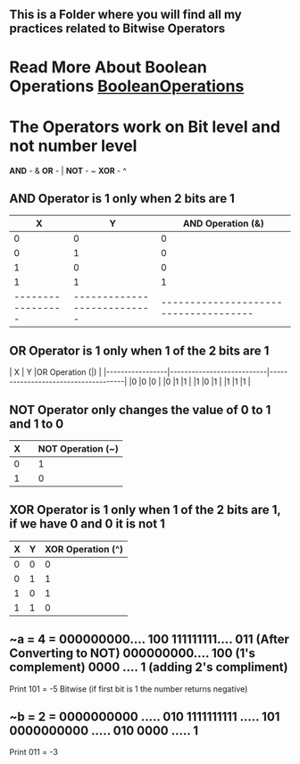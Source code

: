 ## This is a Folder where you will find all my practices related to Bitwise Operators
# Read More About **Boolean Operations** [BooleanOperations](https://cplusplus.com/doc/boolean/)



# The Operators work on Bit level and not number level

**AND**     - &
**OR**      - |
**NOT**     - ~
**XOR**     - ^

AND Operator is 1 only when 2 bits are 1
-------------------------------------------------------------------------------------
|        X        | Y                         |AND Operation  (&)                   |
|-----------------|---------------------------|-------------------------------------|
|0                |0                          |0                                    |
|0                |1                          |0                                    |
|1                |0                          |0                                    |
|1                |1                          |1                                    |
|-----------------|---------------------------|-------------------------------------|

OR Operator is 1 only when 1 of the 2 bits are 1
-------------------------------------------------------------------------------------
|        X        | Y                         |OR Operation   (|)                   |
|-----------------|---------------------------|-------------------------------------|
|0                |0                          |0                                    |
|0                |1                          |1                                    |
|1                |0                          |1                                    |
|1                |1                          |1                                    |



NOT Operator only changes the value of 0 to 1 and 1 to 0
------------------------------------------------------------------------------------
|        X        |                          |NOT Operation (~)                    |
|-----------------|--------------------------|-------------------------------------|
|0                |                          |1                                    |
|1                |                          |0                                    |


XOR Operator is 1 only when 1 of the 2 bits are 1, if we have 0 and 0  it is not 1
-------------------------------------------------------------------------------------
|        X        | Y                         |XOR Operation (^)                    |
|-----------------|---------------------------|-------------------------------------|
|0                |0                          |0                                    |
|0                |1                          |1                                    |
|1                |0                          |1                                    |
|1                |1                          |0                                    |


~a = 4 = 000000000.... 100
         111111111.... 011  (After Converting to NOT)
         000000000.... 100  (1's complement)
         0000     ....   1  (adding 2's compliment)
--------------------------------------------------------------------------------------
Print                  101 = -5 Bitwise (if first bit is 1 the number returns negative)

~b = 2 = 0000000000 ..... 010
         1111111111 ..... 101
         0000000000 ..... 010
         0000       .....   1
----------------------------------------------------------------------------------------
Print                     011 = -3



